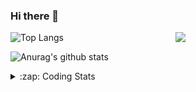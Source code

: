 ### Hi there 👋

<!--
**tao8687/tao8687** is a ✨ _special_ ✨ repository because its `README.md` (this file) appears on your GitHub profile.

Here are some ideas to get you started:

- 🔭 I’m currently working on ...
- 🌱 I’m currently learning ...
- 👯 I’m looking to collaborate on ...
- 🤔 I’m looking for help with ...
- 💬 Ask me about ...
- 📫 How to reach me: ...
- 😄 Pronouns: ...
- ⚡ Fun fact: ...
-->

<img align='right' src="https://media.giphy.com/media/M9gbBd9nbDrOTu1Mqx/giphy.gif" width="240">

  
![Top Langs](https://github-readme-stats.vercel.app/api/top-langs/?username=tao8687&layout=compact&title_color=23238E&text_color=A67D3D)

![Anurag's github stats](https://github-readme-stats.vercel.app/api?username=tao8687&show_icons=true&&text_color=A67D3D&title_color=23238E&show_icons=false&count_private=true&hide=stars)

<details>
  <summary>:zap: Coding Stats</summary>
  <br>
    
<!--START_SECTION:waka-->
![Code Time](http://img.shields.io/badge/Code%20Time-1%2C389%20hrs%2038%20mins-blue)

![Profile Views](http://img.shields.io/badge/Profile%20Views-1-blue)

**🐱 My GitHub Data** 

> 📦 1.5 MB Used in GitHub's Storage 
 > 
> 🏆 347 Contributions in the Year 2023
 > 
> 🚫 Not Opted to Hire
 > 
> 📜 50 Public Repositories 
 > 
> 🔑 23 Private Repositories 
 > 
**I'm an Early 🐤** 

```text
🌞 Morning                1220 commits        █████████████████████░░░░   85.67 % 
🌆 Daytime                84 commits          █░░░░░░░░░░░░░░░░░░░░░░░░   05.90 % 
🌃 Evening                116 commits         ██░░░░░░░░░░░░░░░░░░░░░░░   08.15 % 
🌙 Night                  4 commits           ░░░░░░░░░░░░░░░░░░░░░░░░░   00.28 % 
```
📅 **I'm Most Productive on Wednesday** 

```text
Monday                   205 commits         ████░░░░░░░░░░░░░░░░░░░░░   14.40 % 
Tuesday                  193 commits         ███░░░░░░░░░░░░░░░░░░░░░░   13.55 % 
Wednesday                256 commits         ████░░░░░░░░░░░░░░░░░░░░░   17.98 % 
Thursday                 183 commits         ███░░░░░░░░░░░░░░░░░░░░░░   12.85 % 
Friday                   200 commits         ████░░░░░░░░░░░░░░░░░░░░░   14.04 % 
Saturday                 196 commits         ███░░░░░░░░░░░░░░░░░░░░░░   13.76 % 
Sunday                   191 commits         ███░░░░░░░░░░░░░░░░░░░░░░   13.41 % 
```


📊 **This Week I Spent My Time On** 

```text
🕑︎ Time Zone: Asia/Shanghai

💬 Programming Languages: 
C++                      1 hr 12 mins        ███████████████░░░░░░░░░░   58.98 % 
Markdown                 27 mins             ██████░░░░░░░░░░░░░░░░░░░   22.50 % 
Other                    22 mins             █████░░░░░░░░░░░░░░░░░░░░   18.07 % 
Objective-C              0 secs              ░░░░░░░░░░░░░░░░░░░░░░░░░   00.29 % 
Git Config               0 secs              ░░░░░░░░░░░░░░░░░░░░░░░░░   00.13 % 

🔥 Editors: 
VS Code                  2 hrs 3 mins        █████████████████████████   100.00 % 

🐱‍💻 Projects: 
Shuofanghao_robot        1 hr 48 mins        ██████████████████████░░░   88.03 % 
zed-ros-wrapper          14 mins             ███░░░░░░░░░░░░░░░░░░░░░░   11.97 % 

💻 Operating System: 
Windows                  1 hr 26 mins        ██████████████████░░░░░░░   70.42 % 
Linux                    36 mins             ███████░░░░░░░░░░░░░░░░░░   29.58 % 
```

**I Mostly Code in Python** 

```text
Python                   9 repos             ████████░░░░░░░░░░░░░░░░░   30.00 % 
C++                      8 repos             ███████░░░░░░░░░░░░░░░░░░   26.67 % 
JavaScript               2 repos             ██░░░░░░░░░░░░░░░░░░░░░░░   06.67 % 
Batchfile                1 repo              █░░░░░░░░░░░░░░░░░░░░░░░░   03.33 % 
HTML                     1 repo              █░░░░░░░░░░░░░░░░░░░░░░░░   03.33 % 
```



**Timeline**

![Lines of Code chart](https://raw.githubusercontent.com/tao8687/tao8687/master/assets/bar_graph.png)


 Last Updated on 12/12/2023 01:15:29 UTC
<!--END_SECTION:waka-->
</details>
